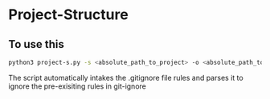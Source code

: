 # Project-Structure

## To use this
```sh
python3 project-s.py -s <absolute_path_to_project> -o <absolute_path_to_ouput_file> -id <comma_delimited_folders_to_exclude> -ie <comma_delimited_extensions_to_exclude_eg: .svg>  
```

The script automatically intakes the .gitignore file rules and parses it to ignore the pre-exisiting rules in git-ignore
